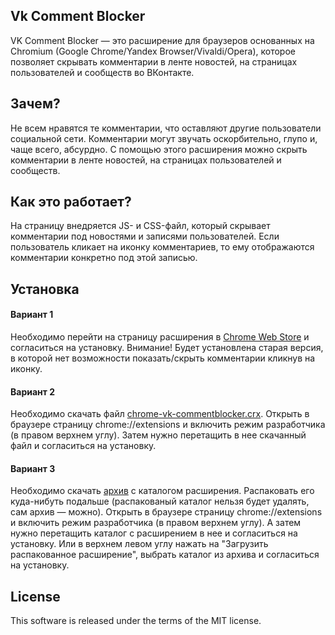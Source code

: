 ## Vk Comment Blocker

VK Comment Blocker — это расширение для браузеров основанных на Chromium (Google Chrome/Yandex Browser/Vivaldi/Opera), которое позволяет скрывать комментарии в ленте новостей, на страницах пользователей и сообществ во ВКонтакте.

## Зачем?

Не всем нравятся те комментарии, что оставляют другие пользователи социальной сети. Комментарии могут звучать оскорбительно, глупо и, чаще всего, абсурдно. С помощью этого расширения можно скрыть комментарии в ленте новостей, на страницах пользователей и сообществ.

## Как это работает?

На страницу внедряется JS- и CSS-файл, который скрывает комментарии под новостями и записями пользователей. Если пользователь кликает на иконку комментариев, то ему отображаются комментарии конкретно под этой записью.

## Установка

#### Вариант 1
Необходимо перейти на страницу расширения в [Chrome Web Store](https://chrome.google.com/webstore/detail/vk-comment-blocker/hcblijjkmabjdppajebmbmmkjnkflpbl) и согласиться на установку. Внимание! Будет установлена старая версия, в которой нет возможности показать/скрыть комментарии кликнув на иконку.

#### Вариант 2
Необходимо скачать файл [chrome-vk-commentblocker.crx](https://github.com/0x7633/chrome-vk-commentblocker/releases/download/1.2.3/chrome-vk-commentblocker.crx). Открыть в браузере страницу chrome://extensions и включить режим разработчика (в правом верхнем углу). Затем нужно перетащить в нее скачанный файл и согласиться на установку.

#### Вариант 3
Необходимо скачать [архив](https://github.com/0x7633/chrome-vk-commentblocker/releases/download/1.2.3/chrome-vk-commentblocker.zip) с каталогом расширения. Распаковать его куда-нибуть подальше (распакованый каталог нельзя будет удалять, сам архив — можно). Открыть в браузере страницу chrome://extensions и включить режим разработчика (в правом верхнем углу). А затем нужно перетащить каталог с расширением в нее и согласиться на установку. Или в верхнем левом углу нажать на "Загрузить распакованное расширение", выбрать каталог из архива и согласиться на установку.

## License

This software is released under the terms of the MIT license.

